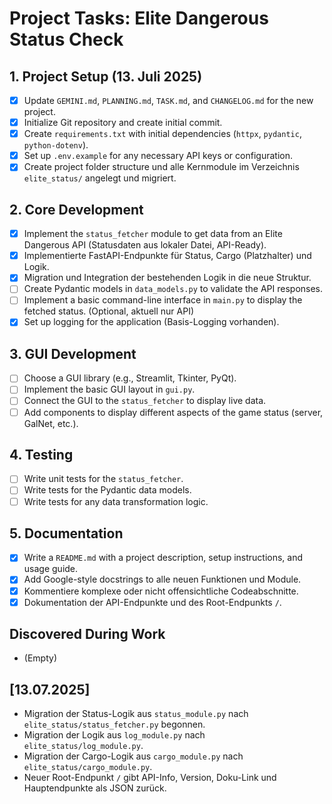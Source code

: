 # Project Tasks: Elite Dangerous Status Check

## 1. Project Setup (13. Juli 2025)

- [x] Update `GEMINI.md`, `PLANNING.md`, `TASK.md`, and `CHANGELOG.md` for the new project.
- [x] Initialize Git repository and create initial commit.
- [x] Create `requirements.txt` with initial dependencies (`httpx`, `pydantic`, `python-dotenv`).
- [x] Set up `.env.example` for any necessary API keys or configuration.
- [x] Create project folder structure und alle Kernmodule im Verzeichnis `elite_status/` angelegt und migriert.

## 2. Core Development

- [x] Implement the `status_fetcher` module to get data from an Elite Dangerous API (Statusdaten aus lokaler Datei, API-Ready).
- [x] Implementierte FastAPI-Endpunkte für Status, Cargo (Platzhalter) und Logik.
- [x] Migration und Integration der bestehenden Logik in die neue Struktur.
- [ ] Create Pydantic models in `data_models.py` to validate the API responses.
- [ ] Implement a basic command-line interface in `main.py` to display the fetched status. (Optional, aktuell nur API)
- [x] Set up logging for the application (Basis-Logging vorhanden).

## 3. GUI Development

- [ ] Choose a GUI library (e.g., Streamlit, Tkinter, PyQt).
- [ ] Implement the basic GUI layout in `gui.py`.
- [ ] Connect the GUI to the `status_fetcher` to display live data.
- [ ] Add components to display different aspects of the game status (server, GalNet, etc.).

## 4. Testing

- [ ] Write unit tests for the `status_fetcher`.
- [ ] Write tests for the Pydantic data models.
- [ ] Write tests for any data transformation logic.

## 5. Documentation

- [x] Write a `README.md` with a project description, setup instructions, and usage guide.
- [x] Add Google-style docstrings to alle neuen Funktionen und Module.
- [x] Kommentiere komplexe oder nicht offensichtliche Codeabschnitte.
- [x] Dokumentation der API-Endpunkte und des Root-Endpunkts `/`.

## Discovered During Work

- (Empty)

## [13.07.2025]
- Migration der Status-Logik aus `status_module.py` nach `elite_status/status_fetcher.py` begonnen.
- Migration der Logik aus `log_module.py` nach `elite_status/log_module.py`.
- Migration der Cargo-Logik aus `cargo_module.py` nach `elite_status/cargo_module.py`.
- Neuer Root-Endpunkt `/` gibt API-Info, Version, Doku-Link und Hauptendpunkte als JSON zurück.

